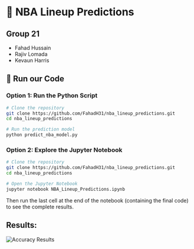 # 🏀 NBA Lineup Predictions

## Group 21
- Fahad Hussain
- Rajiv Lomada
- Kevaun Harris

## 🚀 Run our Code

### Option 1: Run the Python Script
```bash
# Clone the repository
git clone https://github.com/FahadH31/nba_lineup_predictions.git
cd nba_lineup_predictions

# Run the prediction model
python predict_nba_model.py
```

### Option 2: Explore the Jupyter Notebook
```bash
# Clone the repository
git clone https://github.com/FahadH31/nba_lineup_predictions.git
cd nba_lineup_predictions

# Open the Jupyter Notebook
jupyter notebook NBA_Lineup_Predictions.ipynb
```
Then run the last cell at the end of the notebook (containing the final code) to see the complete results.

## Results:
![Accuracy Results](https://github.com/user-attachments/assets/0e106531-85ba-4f02-903d-f9a4c949ef9c)

